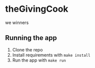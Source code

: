 # theGivingCook

we winners

## Running the app

1. Clone the repo
2. Install requirements with `make install`
3. Run the app with `make run`

